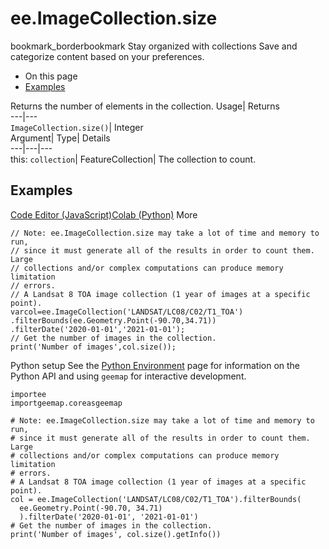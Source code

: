  
#  ee.ImageCollection.size 
bookmark_borderbookmark Stay organized with collections  Save and categorize content based on your preferences.
  * On this page
  * [Examples](https://developers.google.com/earth-engine/apidocs/ee-imagecollection-size#examples)


Returns the number of elements in the collection. 
Usage| Returns  
---|---  
`ImageCollection.size()`| Integer  
Argument| Type| Details  
---|---|---  
this: `collection`| FeatureCollection| The collection to count.  
## Examples
[Code Editor (JavaScript)](https://developers.google.com/earth-engine/apidocs/ee-imagecollection-size#code-editor-javascript-sample)[Colab (Python)](https://developers.google.com/earth-engine/apidocs/ee-imagecollection-size#colab-python-sample) More
```
// Note: ee.ImageCollection.size may take a lot of time and memory to run,
// since it must generate all of the results in order to count them. Large
// collections and/or complex computations can produce memory limitation
// errors.
// A Landsat 8 TOA image collection (1 year of images at a specific point).
varcol=ee.ImageCollection('LANDSAT/LC08/C02/T1_TOA')
.filterBounds(ee.Geometry.Point(-90.70,34.71))
.filterDate('2020-01-01','2021-01-01');
// Get the number of images in the collection.
print('Number of images',col.size());
```
Python setup
See the [ Python Environment](https://developers.google.com/earth-engine/guides/python_install) page for information on the Python API and using `geemap` for interactive development.
```
importee
importgeemap.coreasgeemap
```
```
# Note: ee.ImageCollection.size may take a lot of time and memory to run,
# since it must generate all of the results in order to count them. Large
# collections and/or complex computations can produce memory limitation
# errors.
# A Landsat 8 TOA image collection (1 year of images at a specific point).
col = ee.ImageCollection('LANDSAT/LC08/C02/T1_TOA').filterBounds(
  ee.Geometry.Point(-90.70, 34.71)
  ).filterDate('2020-01-01', '2021-01-01')
# Get the number of images in the collection.
print('Number of images', col.size().getInfo())
```

